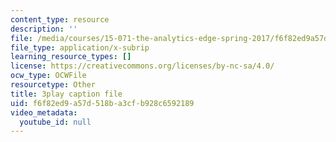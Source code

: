 ```yaml
---
content_type: resource
description: ''
file: /media/courses/15-071-the-analytics-edge-spring-2017/f6f82ed9a57d518ba3cfb928c6592189_WYrDTn37m-I.vtt
file_type: application/x-subrip
learning_resource_types: []
license: https://creativecommons.org/licenses/by-nc-sa/4.0/
ocw_type: OCWFile
resourcetype: Other
title: 3play caption file
uid: f6f82ed9-a57d-518b-a3cf-b928c6592189
video_metadata:
  youtube_id: null
---
```

